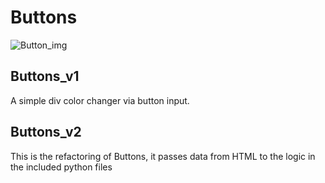 # Buttons
![Button_img](https://www.birdbraintechnologies.com/wp-content/uploads/2017/12/Perspective-Button-Stop-icon.png)

## Buttons_v1

A simple div color changer via button input.
## Buttons_v2
This is the refactoring of Buttons, it passes data from HTML to the logic in the included python files
